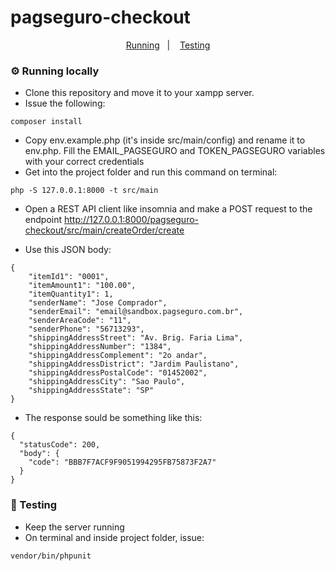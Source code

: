 # pagseguro-checkout

<p align="center">
  <a href="#gear-running-locally">Running</a>&nbsp;&nbsp;&nbsp;|&nbsp;&nbsp;&nbsp;
  <a href="#test_tube-testing">Testing</a>
</p>

### :gear: Running locally

- Clone this repository and move it to your xampp server.
- Issue the following:
```
composer install
```
- Copy env.example.php (it's inside src/main/config) and rename it to env.php. Fill the EMAIL_PAGSEGURO and TOKEN_PAGSEGURO variables with your correct credentials
- Get into the project folder and run this command on terminal:
```
php -S 127.0.0.1:8000 -t src/main
```
- Open a REST API client like insomnia and make a POST request to the endpoint http://127.0.0.1:8000/pagseguro-checkout/src/main/createOrder/create 

- Use this JSON body: 
```
{
	"itemId1": "0001",
	"itemAmount1": "100.00",
	"itemQuantity1": 1,
	"senderName": "Jose Comprador",
	"senderEmail": "email@sandbox.pagseguro.com.br",
	"senderAreaCode": "11",
	"senderPhone": "56713293",
	"shippingAddressStreet": "Av. Brig. Faria Lima",
	"shippingAddressNumber": "1384",
	"shippingAddressComplement": "2o andar",
	"shippingAddressDistrict": "Jardim Paulistano",
	"shippingAddressPostalCode": "01452002",
	"shippingAddressCity": "Sao Paulo",
	"shippingAddressState": "SP"
}
```
- The response sould be something like this:
```
{
  "statusCode": 200,
  "body": {
    "code": "BBB7F7ACF9F9051994295FB75873F2A7"
  }
}
```

### :test_tube: Testing

- Keep the server running
- On terminal and inside project folder, issue:
```
vendor/bin/phpunit
```
